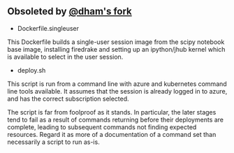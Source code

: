 ## Obsoleted by [@dham's fork](https://github.com/dham/jhub-firedrake)

* Dockerfile.singleuser

This Dockerfile builds a single-user session image from the scipy notebook base image, installing firedrake and setting up an ipython/jhub kernel which is available to select in the user session.

* deploy.sh

This script is run from a command line with azure and kubernetes command line tools available. It assumes that the session is already logged in to azure, and has the correct subscription selected. 

The script is far from foolproof as it stands. In particular, the later stages tend to fail as a result of commands returning before their deployments are complete, leading to subsequent commands not finding expected resources. Regard it as more of a documentation of a command set than necessarily a script to run as-is.
